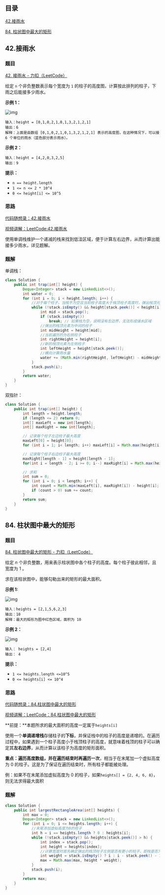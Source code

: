 ## 目录

[42.接雨水](#1)

[84. 柱状图中最大的矩形](#2)



## 42.接雨水<a id=1></a>

### 题目

[42. 接雨水 - 力扣（LeetCode）](https://leetcode.cn/problems/trapping-rain-water/description/)

给定 `n` 个非负整数表示每个宽度为 `1` 的柱子的高度图，计算按此排列的柱子，下雨之后能接多少雨水。

**示例 1：**

![img](https://assets.leetcode-cn.com/aliyun-lc-upload/uploads/2018/10/22/rainwatertrap.png)

```
输入：height = [0,1,0,2,1,0,1,3,2,1,2,1]
输出：6
解释：上面是由数组 [0,1,0,2,1,0,1,3,2,1,2,1] 表示的高度图，在这种情况下，可以接 6 个单位的雨水（蓝色部分表示雨水）。 
```

**示例 2：**

```
输入：height = [4,2,0,3,2,5]
输出：9
```

**提示：**

- `n == height.length`
- `1 <= n <= 2 * 10^4`
- `0 <= height[i] <= 10^5`



### 思路

[代码随想录：42.接雨水](https://www.programmercarl.com/0042.接雨水.html)

[视频讲解：LeetCode:42.接雨水](https://www.bilibili.com/video/BV1uD4y1u75P/)

使用单调栈维护一个递减的栈来找到低洼区域，便于计算左右边界，从而计算出能接多少雨水，详见题解。



### 题解

单调栈：

```java
class Solution {
    public int trap(int[] height) {
        Deque<Integer> stack = new LinkedList<>();
        int water = 0;
        for (int i = 0; i < height.length; i++) {
            //对于每个柱子，当栈不为空且当前柱子高度大于栈顶柱子高度时，弹出栈顶元素，表示找到了一个可以形成储水的区域。
            while (!stack.isEmpty() && height[stack.peek()] < height[i]) {
                int mid = stack.pop();
                if (stack.isEmpty())
                    break; // 如果栈为空，说明没有左边界，无法形成储水区域
                //弹出的栈顶元素为中间的柱子
                int midHeight = height[mid];
                //当前遍历的为右侧柱子
                int rightHeight = height[i];
                //新的栈顶元素为左侧柱子
                int leftHeight = height[stack.peek()];
                //横向计算雨水量
                water += (Math.min(rightHeight, leftHeight) - midHeight) * (i - stack.peek() - 1);
            }
            stack.push(i);
        }
        return water;
    }
}
```

双指针：

```java
class Solution {
    public int trap(int[] height) {
        int length = height.length;
        if (length <= 2) return 0;
        int[] maxLeft = new int[length];
        int[] maxRight = new int[length];

        // 记录每个柱子左边柱子最大高度
        maxLeft[0] = height[0];
        for (int i = 1; i< length; i++) maxLeft[i] = Math.max(height[i], maxLeft[i-1]);

        // 记录每个柱子右边柱子最大高度
        maxRight[length - 1] = height[length - 1];
        for(int i = length - 2; i >= 0; i--) maxRight[i] = Math.max(height[i], maxRight[i+1]);

        // 求和
        int sum = 0;
        for (int i = 0; i < length; i++) {
            int count = Math.min(maxLeft[i], maxRight[i]) - height[i];
            if (count > 0) sum += count;
        }
        return sum;
    }
}
```



## 84. 柱状图中最大的矩形<a id=2></a>

### 题目

[84. 柱状图中最大的矩形 - 力扣（LeetCode）](https://leetcode.cn/problems/largest-rectangle-in-histogram/description/)

给定 *n* 个非负整数，用来表示柱状图中各个柱子的高度。每个柱子彼此相邻，且宽度为 1 。

求在该柱状图中，能够勾勒出来的矩形的最大面积。

**示例 1:**

![img](https://assets.leetcode.com/uploads/2021/01/04/histogram.jpg)

```
输入：heights = [2,1,5,6,2,3]
输出：10
解释：最大的矩形为图中红色区域，面积为 10
```

**示例 2：**

![img](https://assets.leetcode.com/uploads/2021/01/04/histogram-1.jpg)

```
输入： heights = [2,4]
输出： 4
```

**提示：**

- `1 <= heights.length <=10^5`
- `0 <= heights[i] <= 10^4`



### 思路

[代码随想录：84.柱状图中最大的矩形](https://www.programmercarl.com/0084.柱状图中最大的矩形.html)

[视频讲解：LeetCode：84.柱状图中最大的矩形](https://www.bilibili.com/video/BV1Ns4y1o7uB/)

**前提：**本题所求的最大面积的高度一定属于`heights[i]`

使用一个**单调递增栈**存储柱子的**下标**，并保证栈中的柱子的高度是递增的。在遍历过程中，如果遇到一个柱子高度小于栈顶柱子的高度，就意味着栈顶的柱子可以确定其**左右边界**，从而计算以该柱子为高度的矩形面积。

**重点：**遍历高度数组，并**在遍历结束时再遍历一次**，相当于在末尾加一个虚拟高度为 0 的柱子。这是为了保证在遍历结束时，所有柱子都能被处理。

例：如果不在末尾添加虚拟高度为 0 的柱子，如果`heights[] = {2, 4, 6, 8}`，则无法求得最大面积



### 题解

```java
class Solution {
    public int largestRectangleArea(int[] heights) {
        int max = 0;
        Deque<Integer> stack = new LinkedList<>();
        for (int i = 0; i <= heights.length; i++) {
            //末尾添加虚拟高度为0的柱子
            int h = i == heights.length ? 0 : heights[i];
            while (!stack.isEmpty() && heights[stack.peek()] > h) {
                int index = stack.pop();
                int height = heights[index];
                //计算宽度时首先确定弹出的栈顶柱子左侧是否有更小的柱子，即栈是否为空
                int weight = stack.isEmpty() ? i : i - stack.peek() - 1;
                max = Math.max(max, height * weight);
            }
            stack.push(i);
        }
        return max;
    }
}
```

